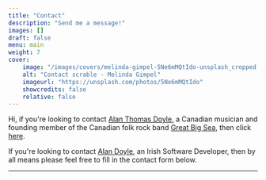 ```yaml
---
title: "Contact"
description: "Send me a message!"
images: []
draft: false
menu: main
weight: 7
cover:
    image: "/images/covers/melinda-gimpel-5Ne6mMQtIdo-unsplash_cropped.jpg"
    alt: "Contact scrable - Melinda Gimpel"
    imageurl: "https://unsplash.com/photos/5Ne6mMQtIdo"
    showcredits: false
    relative: false
---
```


Hi, if you're looking to contact [Alan Thomas Doyle](https://alandoyle.ca), a Canadian musician and founding member of the Canadian folk rock band [Great Big Sea](https://en.wikipedia.org/wiki/Great_Big_Sea), then click [here](https://alandoyle.ca/contact).

If you're looking to contact [Alan Doyle](https://alandoyle.com), an Irish Software Developer, then by all means please feel free to fill in the contact form below.

---
